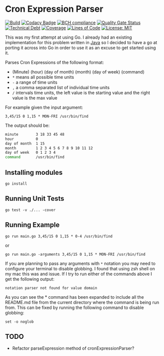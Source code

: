 # Cron Expression Parser

[![Build](https://github.com/michaelruocco/cron-expression-parser-go/workflows/pipeline/badge.svg)](https://github.com/michaelruocco/cron-expression-parser-go/actions)
[![Codacy Badge](https://app.codacy.com/project/badge/Grade/6c502b16c2b54530899f657aa75bfbd4)](https://www.codacy.com/gh/michaelruocco/cron-expression-parser-go/dashboard?utm_source=github.com&amp;utm_medium=referral&amp;utm_content=michaelruocco/cron-expression-parser-go&amp;utm_campaign=Badge_Grade)
[![BCH compliance](https://bettercodehub.com/edge/badge/michaelruocco/cron-expression-parser-go?branch=master)](https://bettercodehub.com/)
[![Quality Gate Status](https://sonarcloud.io/api/project_badges/measure?project=michaelruocco_cron-expression-parser-go&metric=alert_status)](https://sonarcloud.io/dashboard?id=michaelruocco_cron-expression-parser-go)
[![Technical Debt](https://sonarcloud.io/api/project_badges/measure?project=michaelruocco_cron-expression-parser-go&metric=sqale_index)](https://sonarcloud.io/dashboard?id=michaelruocco_cron-expression-parser-go)
[![Coverage](https://sonarcloud.io/api/project_badges/measure?project=michaelruocco_cron-expression-parser-go&metric=coverage)](https://sonarcloud.io/dashboard?id=michaelruocco_cron-expression-parser-go)
[![Lines of Code](https://sonarcloud.io/api/project_badges/measure?project=michaelruocco_cron-expression-parser-go&metric=ncloc)](https://sonarcloud.io/dashboard?id=michaelruocco_cron-expression-parser-go)
[![License: MIT](https://img.shields.io/badge/License-MIT-yellow.svg)](https://opensource.org/licenses/MIT)

This was my first attempt at using Go. I already had an existing implementation for this problem written
in [Java](https://github.com/michaelruocco/cron-expression-parser-java) so I decided to have a go at porting it across into Go in order to use it as an excuse to get started using it.

Parses Cron Expressions of the following format:

*   (Minute) (hour) (day of month) (month) (day of week) (command)
*   `*` means all possible time units
*   `-` a range of time units
*   `,` a comma separated list of individual time units
*   `/` intervals time units, the left value is the starting value and the right value is the max value

For example given the input argument:

`3,45/15 0 1,15 * MON-FRI /usr/bin/find`

The output should be:

```bash
minute        3 18 33 45 48
hour          0
day of month  1 15
month         1 2 3 4 5 6 7 8 9 10 11 12
day of week   0 1 2 3 4
command       /usr/bin/find
```

## Installing modules

`go install`

## Running Unit Tests

`go test -v ./... -cover`

## Running Example

`go run main.go 3,45/15 0 1,15 * 0-4 /usr/bin/find`

or

`go run main.go -arguments 3,45/15 0 1,15 * MON-FRI /usr/bin/find`

If you are planning to pass any arguments with `*` notation you may
need to configure your terminal to disable globbing. I found that using zsh shell on my mac this was
and issue. If I try to run either of the commands above I get the following output:

`notation parser not found for value domain`

As you can see the * command has been expanded to include all the README.md file
from the current directory where the command is being run from. This can be fixed by
running the following command to disable globbing:

`set -o noglob`

## TODO

*   Refactor parseExpression method of cronExpressionParser?